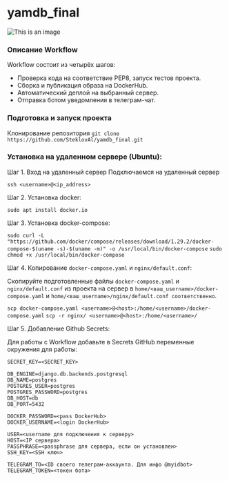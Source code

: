 # yamdb_final


![This is an image](https://github.com/SteklovAl/yamdb_final/actions/workflows/yamdb_workflow.yml/badge.svg)


### Описание Workflow

Workflow состоит из четырёх шагов:

- Проверка кода на соответствие PEP8, запуск тестов проекта.
- Сборка и публикация образа на DockerHub.
- Автоматический деплой на выбранный сервер.
- Отправка ботом уведомления в телеграм-чат.

### Подготовка и запуск проекта

Клонирование репозитория
`git clone https://github.com/SteklovAl/yamdb_final.git`

### Установка на удаленном сервере (Ubuntu):

Шаг 1. Вход на удаленный сервер
Подключаемся на удаленный сервер

`ssh <username>@<ip_address>`

Шаг 2. Установка docker:

`sudo apt install docker.io`

Шаг 3. Установка docker-compose:

`sudo curl -L "https://github.com/docker/compose/releases/download/1.29.2/docker-compose-$(uname -s)-$(uname -m)" -o /usr/local/bin/docker-compose`
`sudo chmod +x /usr/local/bin/docker-compose`

Шаг 4. Копирование `docker-compose.yaml` и `nginx/default.conf`:

Скопируйте подготовленные файлы `docker-compose.yaml` и `nginx/default.conf` из проекта на сервер в `home/<ваш_username>/docker-compose.yaml` и `home/<ваш_username>/nginx/default.conf соответственно`.

`scp docker-compose.yaml <username>@<host>:/home/<username>/docker-compose.yaml`
`scp -r nginx/ <username>@<host>:/home/<username>/`

Шаг 5. Добавление Github Secrets:

Для работы с Workflow добавьте в Secrets GitHub переменные окружения для работы:

```
SECRET_KEY=<SECRET_KEY>

DB_ENGINE=django.db.backends.postgresql
DB_NAME=postgres
POSTGRES_USER=postgres
POSTGRES_PASSWORD=postgres
DB_HOST=db
DB_PORT=5432

DOCKER_PASSWORD=<pass DockerHub>
DOCKER_USERNAME=<login DockerHub>

USER=<username для подключения к серверу>
HOST=<IP сервера>
PASSPHRASE=<passphrase для сервера, если он установлен>
SSH_KEY=<SSH ключ>

TELEGRAM_TO=<ID своего телеграм-аккаунта. Для инфо @myidbot>
TELEGRAM_TOKEN=<токен бота>
```